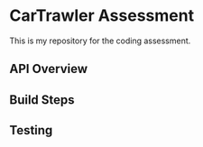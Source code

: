 # CarTrawler Assessment

This is my repository for the coding assessment.

## API Overview


## Build Steps


## Testing

